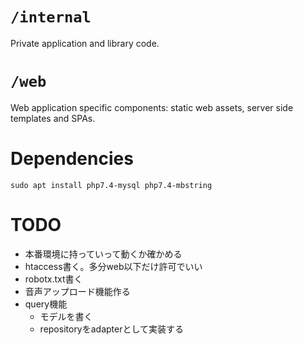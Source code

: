 # `/internal`

Private application and library code.

# `/web`

Web application specific components: static web assets, server side templates and SPAs.

# Dependencies

`sudo apt install php7.4-mysql php7.4-mbstring`

# TODO

- 本番環境に持っていって動くか確かめる
- htaccess書く。多分web以下だけ許可でいい
- robotx.txt書く
- 音声アップロード機能作る
- query機能
    - モデルを書く
    - repositoryをadapterとして実装する
